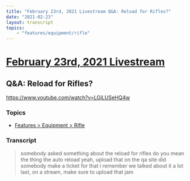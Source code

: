 ```yaml
---
title: "February 23rd, 2021 Livestream Q&A: Reload for Rifles?"
date: "2021-02-23"
layout: transcript
topics:
    - "features/equipment/rifle"
---
```

# [February 23rd, 2021 Livestream](../2021-02-23.md)
## Q&A: Reload for Rifles?
https://www.youtube.com/watch?v=LGjLUSeHQ4w

### Topics
* [Features > Equipment > Rifle](../topics/features/equipment/rifle.md)

### Transcript

> somebody asked something about the reload for rifles do you mean the thing the auto reload yeah, upload that on the qa site did somebody make a ticket for that i remember we talked about it a lot last, on a stream, make sure to upload that jam
